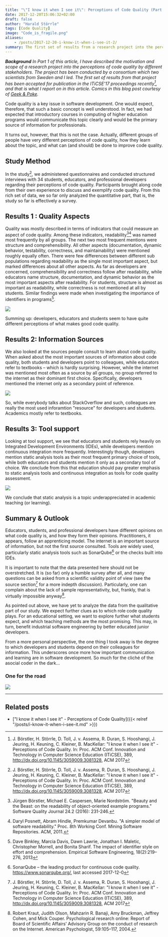 ```yaml
---
title: "\"I know it when I see it\": Perceptions of Code Quality (Part 2)"
date: 2017-12-20T15:06:32+02:00
draft: false
author: "Harald Störrle"
tags: [Code Quality]
image: "Code_is_fragile.png"
aliases:
    - /posts/2017-12-20-i-know-it-when-i-see-it-2/
summary: The first set of results from a research project into the perceptions of code quality.
---
```

***Background*** *In Part 1 of this article, I have described the motivation and scope of a research project into the perceptions of code quality by different stakeholders. The project has been conducted by a consortium which two scientists from Sweden and I led. The first set of results from that project has been accepted for publication in the ITiCSE’17 proceedings recently[^3], and that is what I report on in this article. Comics in this blog post courtesy of [Geek & Poke](http://geek-and-poke.com/).*

Code quality is a key issue in software development. One would expect, therefore, that such a basic concept is well understood. In fact, we had expected that introductory courses in computing of higher education programs would communicate this topic clearly and would be the primary source of information for professionals.

It turns out, however, that this is not the case. Actually, different groups of people have very different perceptions of code quality, how they learn about the topic, and what can (and should) be done to improve code quality.

## Study Method
In the study[^3], we administered questionnaires and conducted structured interviews with 34 students, educators, and professional developers regarding their percept­ions of code quality. Participants brought along code from their own experience to discuss and exemplify code quality. From this rich set of data, we so far only analyzed the quantitative part, that is, the study so far is effectively a survey.

## Results 1 : Quality Aspects
Quality was mostly described in terms of indicators that could measure an aspect of code quality. Among these indicators, readability[^1][^5] was named most frequently by all groups. The next two most frequent mentions were structure and comprehensibility. All other aspects (documentation, dynamic behavior, testability, correctness, and maintainability) were mentioned roughly equally often. There were few differences between different sub populations regarding readability as the single most important aspect, but marked differences about all other aspects. As far as developers are concerned, comprehensibility and correctness follow after readability, while educators name structure, documentation, and dynamic behavior as the most important aspects after readability. For students, structure is almost as important as readability, while correctness is not mentioned at all by students. Similar findings were made when investigating the importance of identifiers in programs[^2].

![](/images/Properties_by_Group.png)

Summing up: developers, educators and students seem to have quite different perceptions of what makes good code quality.

## Results 2: Information Sources
We also looked at the sources people consult to learn about code quality. When asked about the most important sources of information about code quality, both students and developers point to colleagues, while educators refer to textbooks – which is hardly surprising. However, while the internet was mentioned most often as a source by all groups, no group referred to the internet as their dominant first choice. Specifically, developers mentioned the internet only as a secondary point of reference. 

![](/images/InformationSources.png)

So, while everybody talks about StackOverflow and such, colleagues are really the most used inforamtion "resource" for developers and students. Academics mostly refer to textbooks.

## Results 3: Tool support
Looking at tool support, we see that educators and students rely heavily on Integrated Development Environments (IDEs), while developers mention continuous integration more frequently. Interestingly though, developers mention static analysis tools as their most frequent primary choice of tools, while both educators and students mention it only as a secondary tool of choice. We conclude from this that education should pay greater emphasis to static analysis tools and continuous integration as tools for code quality assessment.

![](/images/Tools.png)

We conclude that static analysis is a topic underappreciated in academic teaching (or learning).

## Summary & Outlook
Educators, students, and professional developers have different opinions on what code quality is, and how they form their opinions. Practitioners, it appears, follow an apprenticing model. The internet is an important source of information, but not the first source consulted. Tools are widely used, particularly static analysis tools such as SonarQube[^6] or the checks built into IDEs.

It is important to note that the data presented here should not be overstretched. It is (so far) only a humble survey after all, and many questions can be asked from a scientific validity point of view (see the source section[^3] for a more indepth discussion). Particularly, one can complain about the lack of sample representativity, but, frankly, that is virtually impossible anyway[^4].

As pointed out above, we have yet to analyze the data from the qualitative part of our study. We expect further clues as to which role code quality plays. For an educational setting, we want to explore further what students expect, and which teaching methods are the most promising. This may, in turn, benefit industrial software engineering by better educated junior developers.

From a more personal perspective, the one thing I took away is the degree to which developers and students depend on their colleagues for information. This underscores once more how important communication and learning are in software development. So much for the cliché of the asocial coder in the dark...

### One for the road
![](/images/CommentsImportant.png)

[^1]: Jürgen Börstler, Michael E. Caspersen, Marie Nordström. "Beauty and the Beast: on the readability of object-oriented example programs." Software Quality Journal 24.2 (2016): 231-246.
[^2]: Dave Binkley, Marcia Davis, Dawn Lawrie, Jonathan I. Maletic, Christopher Morrell, and Bonita Sharif. The impact of identifier style on effort and comprehension. Empirical Software Engineering, 18(2):219–276, 2013
[^3]: J. Börstler, H. Störrle, D. Toll, J. v. Assema, R. Duran, S. Hooshangi, J. Jeuring, H. Keuning, C. Kleiner, B. MacKellar: "I know it when I see it" - Perceptions of Code Quality. In: Proc. ACM Conf. Innovation and Technology in Computer Science Education (ITiCSE), 389, http://dx.doi.org/10.1145/3059009.3081328, ACM 2017
[^4]: Robert Kraut, Judith Olson, Mahzarin R. Banaji, Amy Bruckman, Jeffrey Cohen, and Mick Couper. Psychological research online: Report of Board of Scientific Affairs’ Advisory Group on the conduct of research on the Internet. American Psychologist, 59:105–117, 2004.
[^5]: Daryl Posnett, Abram Hindle, Premkumar Devanbu. "A simpler model of software readability." Proc. 8th Working Conf. Mining Software Repositories. ACM, 2011.
[^6]: SonarQube – the leading product for continuous code quality. https://www.sonarqube.org/, last accessed 2017-12-0

----

## Related posts

* [\"I know it when I see it\" - Perceptions of Code Quality]({{< relref "/posts/i-know-it-when-i-see-it.md" >}})
